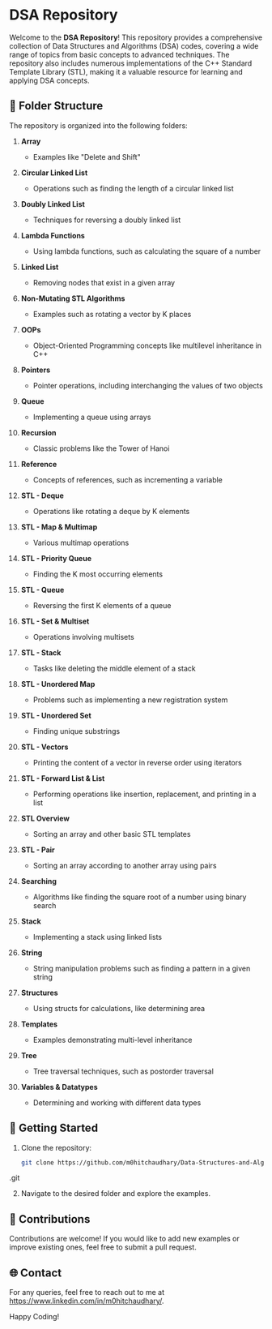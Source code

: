 # DSA Repository

Welcome to the **DSA Repository**! This repository provides a comprehensive collection of Data Structures and Algorithms (DSA) codes, covering a wide range of topics from basic concepts to advanced techniques. The repository also includes numerous implementations of the C++ Standard Template Library (STL), making it a valuable resource for learning and applying DSA concepts.

## 📂 Folder Structure

The repository is organized into the following folders:

1. **Array**
   - Examples like "Delete and Shift"

2. **Circular Linked List**
   - Operations such as finding the length of a circular linked list

3. **Doubly Linked List**
   - Techniques for reversing a doubly linked list

4. **Lambda Functions**
   - Using lambda functions, such as calculating the square of a number

5. **Linked List**
   - Removing nodes that exist in a given array

6. **Non-Mutating STL Algorithms**
   - Examples such as rotating a vector by K places

7. **OOPs**
   - Object-Oriented Programming concepts like multilevel inheritance in C++

8. **Pointers**
   - Pointer operations, including interchanging the values of two objects

9. **Queue**
   - Implementing a queue using arrays

10. **Recursion**
    - Classic problems like the Tower of Hanoi

11. **Reference**
    - Concepts of references, such as incrementing a variable

12. **STL - Deque**
    - Operations like rotating a deque by K elements

13. **STL - Map & Multimap**
    - Various multimap operations

14. **STL - Priority Queue**
    - Finding the K most occurring elements

15. **STL - Queue**
    - Reversing the first K elements of a queue

16. **STL - Set & Multiset**
    - Operations involving multisets

17. **STL - Stack**
    - Tasks like deleting the middle element of a stack

18. **STL - Unordered Map**
    - Problems such as implementing a new registration system

19. **STL - Unordered Set**
    - Finding unique substrings

20. **STL - Vectors**
    - Printing the content of a vector in reverse order using iterators

21. **STL - Forward List & List**
    - Performing operations like insertion, replacement, and printing in a list

22. **STL Overview**
    - Sorting an array and other basic STL templates

23. **STL - Pair**
    - Sorting an array according to another array using pairs

24. **Searching**
    - Algorithms like finding the square root of a number using binary search

25. **Stack**
    - Implementing a stack using linked lists

26. **String**
    - String manipulation problems such as finding a pattern in a given string

27. **Structures**
    - Using structs for calculations, like determining area

28. **Templates**
    - Examples demonstrating multi-level inheritance

29. **Tree**
    - Tree traversal techniques, such as postorder traversal

30. **Variables & Datatypes**
    - Determining and working with different data types

## 🚀 Getting Started

1. Clone the repository:
   ```bash
   git clone https://github.com/m0hitchaudhary/Data-Structures-and-Algorithms
.git

2. Navigate to the desired folder and explore the examples.
   

## 📝 Contributions

Contributions are welcome! If you would like to add new examples or improve existing ones, feel free to submit a pull request.

## 🌐 Contact

For any queries, feel free to reach out to me at https://www.linkedin.com/in/m0hitchaudhary/.

Happy Coding!
